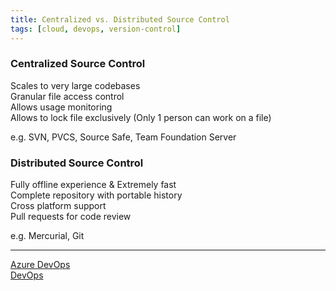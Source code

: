 ```yaml
---
title: Centralized vs. Distributed Source Control
tags: [cloud, devops, version-control]
---
```


### Centralized Source Control

Scales to very large codebases  
Granular file access control  
Allows usage monitoring  
Allows to lock file exclusively (Only 1 person can work on a file)

e.g. SVN, PVCS, Source Safe, Team Foundation Server

### Distributed Source Control

Fully offline experience & Extremely fast  
Complete repository with portable history  
Cross platform support  
Pull requests for code review

e.g. Mercurial, Git

---

[Azure DevOps](Azure%20DevOps.md)  
[DevOps](../../../../Software%20Engineering/DevOps/DevOps.md)